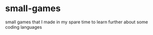 # small-games
small games that I made in my spare time to learn further about some coding languages
